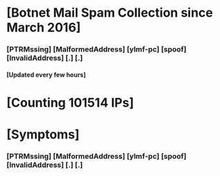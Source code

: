 # [Botnet Mail Spam Collection since March 2016]
### [PTRMssing] [MalformedAddress] [ylmf-pc] [spoof] [InvalidAddress] [.] [.]
#### [Updated every few hours]

# [Counting 101514 IPs]

# [Symptoms] 
###   [PTRMssing] [MalformedAddress] [ylmf-pc] [spoof] [InvalidAddress] [.] [.]
